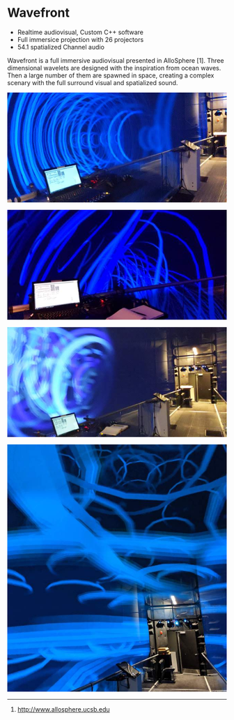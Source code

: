 Wavefront
=========

-   Realtime audiovisual, Custom C++ software
-   Full immersice projection with 26 projectors
-   54.1 spatialized Channel audio

Wavefront is a full immersive audiovisual presented in AlloSphere [1]. Three dimensional wavelets are designed with the inspiration from ocean waves. Then a large number of them are spawned in space, creating a complex scenary with the full surround visual and spatialized sound.

![](img/wavefront/wf_01.jpg)

![](img/wavefront/wf_03.jpg)

![](img/wavefront/wf_04.jpg)

![](img/wavefront/wf_02.jpg)

---

1. <http://www.allosphere.ucsb.edu>